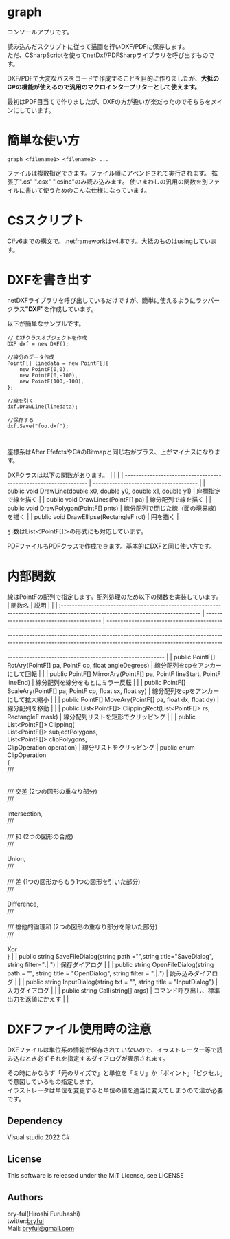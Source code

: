 ﻿# graph

コンソールアプリです。<br>
<p>
読み込んだスクリプトに従って描画を行いDXF/PDFに保存します。<br>
ただ、CSharpScriptを使ってnetDxf/PDFSharpライブラリを呼び出すものです。
</p>
DXF/PDFで大変なパスをコードで作成することを目的に作りましたが、<b>大抵のC#の機能が使えるので汎用のマクロインタープリターとして使えます。</b><br>
</p>
<p>
最初はPDF目当てで作りましたが、DXFの方が扱いが楽だったのでそちらをメインにしています。<br>
</p>

# 簡単な使い方

```
graph <filename1> <filename2> ...
```
ファイルは複数指定できます。ファイル順にアペンドされて実行されます。
拡張子".cs" ".csx" ".csinc"のみ読み込みます。
使いまわしの汎用の関数を別ファイルに書いて使うためのこんな仕様になっています。

# CSスクリプト

C#v6までの構文で。.netframeworkはv4.8です。大抵のものはusingしています。<br>

# DXFを書き出す
<p>
netDXFライブラリを呼び出しているだけですが、簡単に使えるようにラッパークラス<b>"DXF"</b>を作成しています。
</p>
以下が簡単なサンプルです。

```
// DXFクラスオブジェクトを作成
DXF dxf = new DXF();

//線分のデータ作成
PointF[] linedata = new PointF[]{
    new PointF(0,0),
    new PointF(0,-100),
    new PointF(100,-100),
};

//線を引く
dxf.DrawLine(linedata);

//保存する
dxf.Save("foo.dxf");



```
座標系はAfter EfefctsやC#のBitmapと同じ右がプラス、上がマイナスになります。

DXFクラスは以下の関数があります。
|                                                                  |                                        |
| ---------------------------------------------------------------- | -------------------------------------- |
| public void DrawLine(double x0, double y0, double x1, double y1) | 座標指定で線を描く                     |
| public void DrawLines(PointF[] pa)                               | 線分配列で線を描く                     |
| public void DrawPolygon(PointF[] pnts)                           | 線分配列で閉じた線（面の境界線）を描く |
| public void DrawEllipse(RectangleF rct)                          | 円を描く                               |

引数はList＜PointF[]＞の形式にも対応しています。

PDFファイルもPDFクラスで作成できます。基本的にDXFと同じ使い方です。
# 内部関数

線はPointFの配列で指定します。配列処理のため以下の関数を実装しています。<br>
| 関数名                                                                                                                            | 説明                                     |                                                                                                                                                                                                                                                                                                                                                                                                                             |
| :-------------------------------------------------------------------------------------------------------------------------------- | ---------------------------------------- | --------------------------------------------------------------------------------------------------------------------------------------------------------------------------------------------------------------------------------------------------------------------------------------------------------------------------------------------------------------------------------------------------------------------------- |
| public PointF[] RotAry(PointF[] pa, PointF cp, float angleDegrees)                                                                | 線分配列をcpをアンカーにして回転         |                                                                                                                                                                                                                                                                                                                                                                                                                             |
| public PointF[] MirrorAry(PointF[] pa, PointF lineStart, PointF lineEnd)                                                          | 線分配列を線分をもとにミラー反転         |                                                                                                                                                                                                                                                                                                                                                                                                                             |
| public PointF[] ScaleAry(PointF[] pa, PointF cp, float sx, float sy)                                                              | 線分配列をcpをアンカーにして拡大縮小     |                                                                                                                                                                                                                                                                                                                                                                                                                             |
| public PointF[] MoveAry(PointF[] pa,  float dx, float dy)                                                                         | 線分配列を移動                           |                                                                                                                                                                                                                                                                                                                                                                                                                             |
| public List<PointF[]> ClippingRect(List<PointF[]> rs, RectangleF mask)                                                            | 線分配列リストを矩形でクリッピング       |                                                                                                                                                                                                                                                                                                                                                                                                                             |
| public List<PointF[]> Clipping(<br>	List<PointF[]> subjectPolygons,<br>	List<PointF[]> clipPolygons,<br>	ClipOperation operation) | 線分リストをクリッピング                 | public enum ClipOperation<br>{<br>	/// <summary><br>	/// 交差 (2つの図形の重なり部分)<br>	/// </summary><br>	Intersection,<br>	/// <summary><br>	/// 和 (2つの図形の合成)<br>	/// </summary><br>	Union,<br>	/// <summary><br>	/// 差 (1つの図形からもう1つの図形を引いた部分)<br>	/// </summary><br>	Difference,<br>	/// <summary><br>	/// 排他的論理和 (2つの図形の重なり部分を除いた部分)<br>	/// </summary><br>	Xor<br>} |
| public string SaveFileDialog(string path ="",string title="SaveDialog", string filter="*.*&#124;*.*")                             | 保存ダイアログ                           |                                                                                                                                                                                                                                                                                                                                                                                                                             |
| public string OpenFileDialog(string path = "", string title = "OpenDialog", string filter = "*.*&#124;*.*")                       | 読み込みダイアログ                       |                                                                                                                                                                                                                                                                                                                                                                                                                             |
| public string InputDialog(string txt = "", string title = "InputDialog")                                                          | 入力ダイアログ                           |                                                                                                                                                                                                                                                                                                                                                                                                                             |
| public string Call(string[] args)                                                                                                 | コマンド呼び出し、標準出力を返値にかえす |                                                                                                                                                                                                                                                                                                                                                                                                                             |

# DXFファイル使用時の注意
DXFファイルは単位系の情報が保存されていないので、イラストレーター等で読み込むとき必ずそれを指定するダイアログが表示されます。

その時にかならず「元のサイズで」と単位を「ミリ」か「ポイント」「ピクセル」で意図しているもの指定します。<br>
イラストレータは単位を変更すると単位の値を適当に変えてしまうので注が必要です。

## Dependency
Visual studio 2022 C#


## License
This software is released under the MIT License, see LICENSE

## Authors

bry-ful(Hiroshi Furuhashi)<br>
twitter:[bryful](https://twitter.com/bryful)<br>
Mail: bryful@gmail.com<br>


